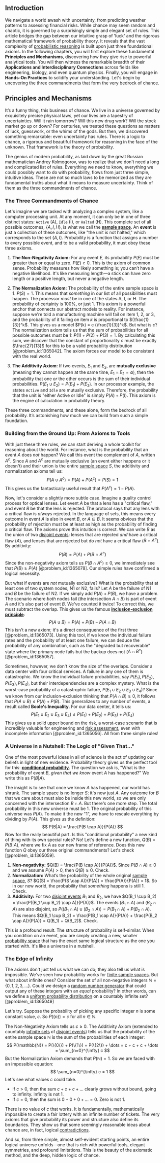 ## Introduction
We navigate a world awash with uncertainty, from predicting weather patterns to assessing financial risks. While chance may seem random and chaotic, it is governed by a surprisingly simple and elegant set of rules. This article bridges the gap between our intuitive grasp of 'luck' and the rigorous mathematical framework of probability theory. It reveals that the vast complexity of [probabilistic reasoning](@article_id:272803) is built upon just three foundational axioms. In the following chapters, you will first explore these fundamental **Principles and Mechanisms**, discovering how they give rise to powerful analytical tools. You will then witness the remarkable breadth of their **Applications and Interdisciplinary Connections** across fields like engineering, biology, and even quantum physics. Finally, you will engage in **Hands-On Practices** to solidify your understanding. Let's begin by uncovering the three commandments that form the very bedrock of chance.

## Principles and Mechanisms

It’s a funny thing, this business of chance. We live in a universe governed by exquisitely precise physical laws, yet our lives are a tapestry of uncertainties. Will it rain tomorrow? Will this new drug work? Will the stock market go up or down? For centuries, we treated these questions as matters of luck, guesswork, or the whims of the gods. But then, we discovered something remarkable: even uncertainty has rules. There is a logic to chance, a rigorous and beautiful framework for reasoning in the face of the unknown. That framework is the theory of probability.

The genius of modern probability, as laid down by the great Russian mathematician Andrey Kolmogorov, was to realize that we don't need a long and complicated list of rules. Everything we need to know, everything we could possibly want to do with probability, flows from just three simple, intuitive ideas. These are not so much laws to be memorized as they are fundamental truths about what it means to measure uncertainty. Think of them as the three commandments of chance.

### The Three Commandments of Chance

Let's imagine we are tasked with analyzing a complex system, like a computer processing unit. At any moment, it can only be in one of three distinct states: `Active` (A), `Idle` (I), or `Halted` (H). This complete set of all possible outcomes, $\{A, I, H\}$, is what we call the **[sample space](@article_id:269790)**. An **event** is just a collection of these outcomes, like "the unit is not halted," which corresponds to the set $\{A, I\}$. Probability is a function that assigns a number to every possible event, and to be a valid probability, it must obey these three axioms.

1.  **The Non-Negativity Axiom:** For any event $E$, its probability $P(E)$ must be greater than or equal to zero. $P(E) \ge 0$. This is the axiom of common sense. Probability measures how likely something is; you can’t have a negative likelihood. It's like measuring length—a stick can have zero length or a positive length, but never a negative length.

2.  **The Normalization Axiom:** The probability of the entire sample space is 1. $P(S) = 1$. This means that *something* in our list of all possibilities must happen. The processor *must* be in one of the states A, I, or H. The probability of certainty is 100%, or just 1. This axiom is a powerful anchor that connects our abstract models to reality. For instance, suppose we're told a manufacturing machine will fail on item 1, 2, or 3, and the probability of it failing on item $k$ is proportional to $(\frac{1}{3})^k$. This gives us a model $P(k) = c (\frac{1}{3})^k$. But what is $c$? The normalization axiom tells us that the sum of probabilities for all possible outcomes must be 1: $P(1) + P(2) + P(3) = 1$. By calculating this sum, we discover that the constant of proportionality $c$ must be exactly $\frac{27}{13}$ for this to be a valid probability distribution [@problem_id:1365042]. The axiom forces our model to be consistent with the real world.

3.  **The Additivity Axiom:** If two events, $E_1$ and $E_2$, are **mutually exclusive** (meaning they cannot happen at the same time, $E_1 \cap E_2 = \emptyset$), then the probability that one *or* the other occurs is the sum of their individual probabilities. $P(E_1 \cup E_2) = P(E_1) + P(E_2)$. In our processor example, the states `Active` and `Idle` are mutually exclusive. Therefore, the probability that the unit is "either Active or Idle" is simply $P(A) + P(I)$. This axiom is the engine of calculation in probability theory.

These three commandments, and these alone, form the bedrock of all probability. It’s astonishing how much we can build from such a simple foundation.

### Building from the Ground Up: From Axioms to Tools

With just these three rules, we can start deriving a whole toolkit for reasoning about the world. For instance, what is the probability that an event $A$ does *not* happen? We call this event the complement of $A$, written $A^c$. Since $A$ and $A^c$ are mutually exclusive (an event either happens or it doesn't) and their union is the entire [sample space](@article_id:269790) $S$, the additivity and normalization axioms tell us:
$$
P(A \cup A^c) = P(A) + P(A^c) = P(S) = 1
$$
This gives us the fantastically useful result that $P(A^c) = 1 - P(A)$.

Now, let's consider a slightly more subtle case. Imagine a quality control process for optical lenses. Let event $A$ be that a lens has a "critical flaw," and event $B$ be that the lens is rejected. The protocol says that any lens with a critical flaw is *always* rejected. In the language of sets, this means every outcome in event $A$ is also in event $B$, or $A \subseteq B$. It seems obvious that the probability of rejection must be at least as high as the probability of finding a critical flaw. The axioms prove this intuition is correct. We can write $B$ as the union of two [disjoint events](@article_id:268785): lenses that are rejected *and* have a critical flaw ($A$), and lenses that are rejected but do *not* have a critical flaw ($B \cap A^c$). By additivity:
$$
P(B) = P(A) + P(B \cap A^c)
$$
Since the non-negativity axiom tells us $P(B \cap A^c) \ge 0$, we immediately see that $P(B) \ge P(A)$ [@problem_id:1365078]. Our simple rules have confirmed a logical necessity.

But what if events are *not* mutually exclusive? What is the probability that at least one of two system nodes, N1 or N2, fails? Let $A$ be the failure of N1 and $B$ be the failure of N2. If we simply add $P(A) + P(B)$, we have a problem. The scenario where *both* nodes fail (the intersection $A \cap B$) is part of event $A$ and it's also part of event $B$. We've counted it twice! To correct this, we must subtract the overlap. This gives us the famous **[inclusion-exclusion principle](@article_id:263571)**:
$$
P(A \cup B) = P(A) + P(B) - P(A \cap B)
$$
This isn't a new axiom; it's a direct consequence of the first three [@problem_id:1365073]. Using this tool, if we know the individual failure rates and the probability of at least one failure, we can deduce the probability of any combination, such as the "degraded but recoverable" state where the primary node fails but the backup does not ($A \cap B^c$) [@problem_id:1365057].

Sometimes, however, we don't know the size of the overlaps. Consider a data center with four critical services. A failure in any one of them is catastrophic. We know the individual failure probabilities, say $P(E_1), P(E_2), P(E_3), P(E_4)$, but their interdependencies are a complex mystery. What is the worst-case probability of a catastrophic failure, $P(E_1 \cup E_2 \cup E_3 \cup E_4)$? Since we know from our inclusion-exclusion thinking that $P(A \cap B) \ge 0$, it follows that $P(A \cup B) \le P(A) + P(B)$. This generalizes to any number of events, a result called **Boole's Inequality**. For our data center, it tells us:
$$
P(E_1 \cup E_2 \cup E_3 \cup E_4) \le P(E_1) + P(E_2) + P(E_3) + P(E_4)
$$
This gives us a solid upper bound on the risk, a worst-case scenario that is incredibly valuable for engineering and [risk assessment](@article_id:170400), even with incomplete information [@problem_id:1365056]. All from three simple rules!

### A Universe in a Nutshell: The Logic of "Given That..."

One of the most powerful ideas in all of science is the act of updating our beliefs in light of new evidence. Probability theory gives us the perfect tool for this: **[conditional probability](@article_id:150519)**. The question we ask is, "What is the probability of event $B$, *given that we know* event $A$ has happened?" We write this as $P(B|A)$.

The insight is to see that once we know $A$ has happened, our world has shrunk. The sample space is no longer $S$; it's now just $A$. Any outcome for $B$ that we care about must also be inside this new world, so we are only concerned with the intersection $B \cap A$. But there's one more step. The total probability in this new universe must be 1. The original probability of this universe was $P(A)$. To make it the new "1", we have to rescale everything by dividing by $P(A)$. This gives us the definition:
$$
P(B|A) = \frac{P(B \cap A)}{P(A)}
$$
Now for the really beautiful part. Is this "conditional probability" a new kind of thing with its own special rules? No! Let's define a new function, $Q(B) = P(B|A)$, where we fix $A$ as our new frame of reference. Does this new function $Q$ obey our three original commandments? Let's check [@problem_id:1365059].
1.  **Non-negativity:** $Q(B) = \frac{P(B \cap A)}{P(A)}$. Since $P(B \cap A) \ge 0$ and we assume $P(A) > 0$, then $Q(B) \ge 0$. Check.
2.  **Normalization:** What’s the probability of the whole original [sample space](@article_id:269790), $S$? $Q(S) = \frac{P(S \cap A)}{P(A)} = \frac{P(A)}{P(A)} = 1$. So in our new world, the probability that *something* happens is still 1. Check.
3.  **Additivity:** For two [disjoint events](@article_id:268785) $B_1$ and $B_2$, we have $Q(B_1 \cup B_2) = \frac{P((B_1 \cup B_2) \cap A)}{P(A)}$. The events $(B_1 \cap A)$ and $(B_2 \cap A)$ are also disjoint, so $P((B_1 \cap A) \cup (B_2 \cap A)) = P(B_1 \cap A) + P(B_2 \cap A)$. This means $Q(B_1 \cup B_2) = \frac{P(B_1 \cap A)}{P(A)} + \frac{P(B_2 \cap A)}{P(A)} = Q(B_1) + Q(B_2)$. Check.

This is a profound result. The structure of probability is self-similar. When you condition on an event, you are simply creating a new, smaller [probability space](@article_id:200983) that has the exact same logical structure as the one you started with. It's like a universe in a nutshell.

### The Edge of Infinity

The axioms don't just tell us what we can do; they also tell us what is impossible. We've seen how probability works for [finite sample spaces](@article_id:269337). But what about infinite ones? Consider the set of all non-negative integers $\mathbb{N} = \{0, 1, 2, 3, ...\}$. Could we design a [random number generator](@article_id:635900) that could output any of these integers with an *equal* probability? In other words, can we define a [uniform probability distribution](@article_id:260907) on a countably infinite set? [@problem_id:1365049]

Let's try. Suppose the probability of picking any specific integer $n$ is some constant value, $c$. So $P(\{n\}) = c$ for all $n \in \mathbb{N}$.

The Non-Negativity Axiom tells us $c \ge 0$.
The Additivity Axiom (extended to countably [infinite sets](@article_id:136669) of [disjoint events](@article_id:268785)) tells us that the probability of the entire sample space $\mathbb{N}$ is the sum of the probabilities of each integer:
$$
P(\mathbb{N}) = P(\{0\}) + P(\{1\}) + P(\{2\}) + \dots = c + c + c + \dots = \sum_{n=0}^{\infty} c
$$
But the Normalization Axiom demands that $P(\mathbb{N}) = 1$. So we are faced with an impossible equation:
$$
\sum_{n=0}^{\infty} c = 1
$$
Let's see what values $c$ could take.
- If $c > 0$, then the sum $c+c+c+\dots$ clearly grows without bound, going to infinity. Infinity is not 1.
- If $c = 0$, then the sum is $0+0+0+\dots = 0$. Zero is not 1.

There is no value of $c$ that works. It is fundamentally, mathematically impossible to create a fair lottery with an infinite number of tickets. The very axioms that give probability its power and structure also define its boundaries. They show us that some seemingly reasonable ideas about chance are, in fact, logical [contradictions](@article_id:261659).

And so, from three simple, almost self-evident starting points, an entire logical universe unfolds—one that is rich with powerful tools, elegant symmetries, and profound limitations. This is the beauty of the axiomatic method, and the deep, hidden logic of chance.